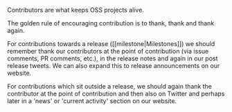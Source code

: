 Contributors are what keeps OSS projects alive.

The golden rule of encouraging contribution is to thank, thank and thank again.

For contributions towards a release ([[milestone|Milestones]]) we should remember thank our contributors at the point of contribution (via issue comments, PR comments, etc.), in the release notes and again in our post release tweets. We can also expand this to release announcements on our website.

For contributions which sit outside a release, we should again thank the contributor at the point of contribution and then also on Twitter and perhaps later in a 'news' or 'current activity' section on our website.
